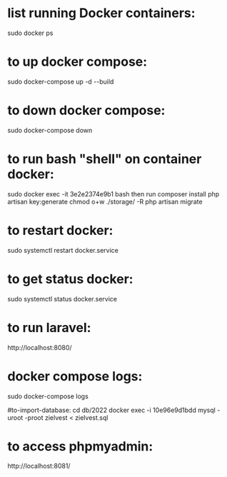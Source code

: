 # list running Docker containers:

sudo docker ps

# to up docker compose:

sudo docker-compose up -d --build

# to down docker compose:

sudo docker-compose down

# to run bash "shell" on container docker:

sudo docker exec -it 3e2e2374e9b1 bash
then run
composer install
php artisan key:generate
chmod o+w ./storage/ -R
php artisan migrate

# to restart docker:

sudo systemctl restart docker.service

# to get status docker:

sudo systemctl status docker.service

# to run laravel:

http://localhost:8080/

# docker compose logs:

sudo docker-compose logs

#to-import-database:
cd db/2022
docker exec -i 10e96e9d1bdd mysql -uroot -proot zielvest < zielvest.sql

# to access phpmyadmin:

http://localhost:8081/



